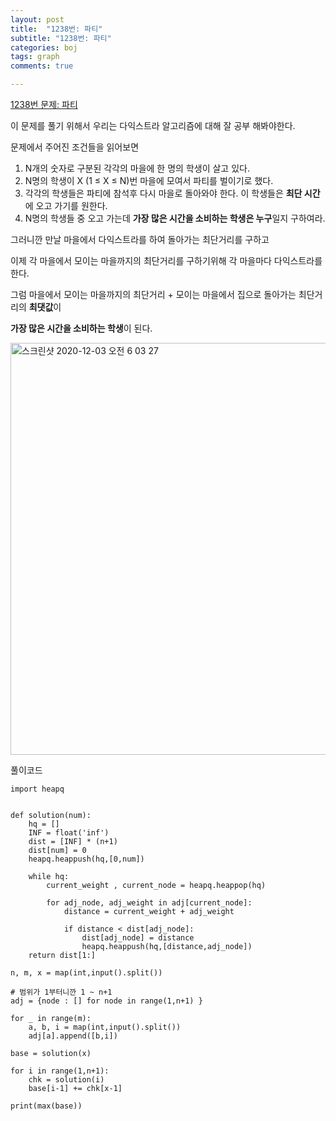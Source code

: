 ```yaml
---
layout: post
title:  "1238번: 파티"
subtitle: "1238번: 파티"
categories: boj
tags: graph
comments: true

---
```


[1238번 문제: 파티](https://www.acmicpc.net/problem/1238)
 
이 문제를 풀기 위해서 우리는 다익스트라 알고리즘에 대해 잘 공부 해봐야한다.

문제에서 주어진 조건들을 읽어보면

1. N개의 숫자로 구분된 각각의 마을에 한 명의 학생이 살고 있다.
2. N명의 학생이 X (1 ≤ X ≤ N)번 마을에 모여서 파티를 벌이기로 했다.
3. 각각의 학생들은 파티에 참석후 다시 마을로 돌아와야 한다. 이 학생들은 **최단 시간**에 오고 가기를 원한다.
4. N명의 학생들 중 오고 가는데 **가장 많은 시간을 소비하는 학생은 누구**일지 구하여라.

그러니깐 만날 마을에서 다익스트라를 하여 돌아가는 최단거리를 구하고

이제 각 마을에서 모이는 마을까지의 최단거리를 구하기위해 각 마을마다 다익스트라를 한다.

그럼 마을에서 모이는 마을까지의 최단거리 + 모이는 마을에서 집으로 돌아가는 최단거리의 **최댓값**이 

**가장 많은 시간을 소비하는 학생**이 된다.

<img width="659" alt="스크린샷 2020-12-03 오전 6 03 27" src="https://user-images.githubusercontent.com/56789064/100931012-46a5bf00-352d-11eb-8cfa-0c6688840cc7.png">


풀이코드

```
import heapq


def solution(num):
    hq = []
    INF = float('inf')
    dist = [INF] * (n+1)
    dist[num] = 0
    heapq.heappush(hq,[0,num])

    while hq:
        current_weight , current_node = heapq.heappop(hq)

        for adj_node, adj_weight in adj[current_node]:
            distance = current_weight + adj_weight

            if distance < dist[adj_node]:
                dist[adj_node] = distance
                heapq.heappush(hq,[distance,adj_node])
    return dist[1:]

n, m, x = map(int,input().split())

# 범위가 1부터니깐 1 ~ n+1
adj = {node : [] for node in range(1,n+1) }

for _ in range(m):
    a, b, i = map(int,input().split())
    adj[a].append([b,i])

base = solution(x)

for i in range(1,n+1):
    chk = solution(i)
    base[i-1] += chk[x-1]

print(max(base))
```
